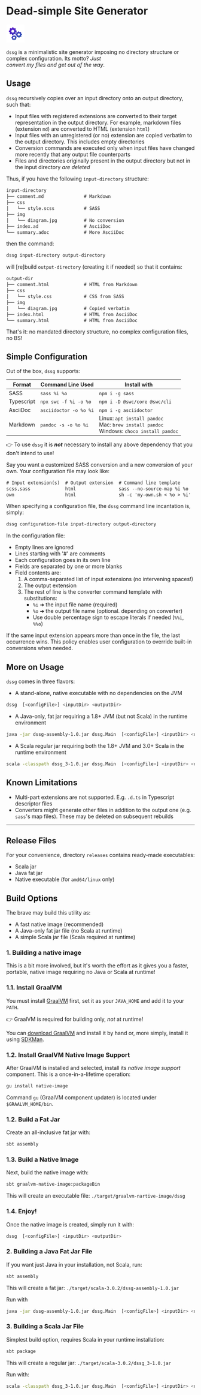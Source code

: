 # Dead-simple Site Generator

![dssg](src/test/resources/logo.png)

`dssg` is a minimalistic site generator imposing no directory structure or complex configuration. Its motto? _Just  
convert my files and get out of the way_.

## Usage

`dssg` recursively copies over an input directory onto an output directory, such that:

- Input files with registered extensions are converted to their target representation in the output directory. For 
  example, markdown files  (extension `md`) are converted to HTML (extension `html`)
- Input files with an unregistered (or no) extension are copied verbatim to the output directory. This includes 
  empty directories
- Conversion commands are executed only when input files have changed more recently that any output file counterparts
- Files and directories originally present in the output directory but not in the input directory _are deleted_

Thus, if you have the following `input-directory` structure:

```
input-directory
├── comment.md               # Markdown
├── css
│   └── style.scss           # SASS
├── img
│   └── diagram.jpg          # No conversion
├── index.ad                 # AsciiDoc
└── summary.adoc             # More AsciiDoc
```

then the command:

```bash
dssg input-directory output-directory
```

will [re]build `output-directory` (creating it if needed) so that it contains:

```
output-dir
├── comment.html             # HTML from Markdown
├── css
│   └── style.css            # CSS from SASS
├── img
│   └── diagram.jpg          # Copied verbatim
├── index.html               # HTML from AsciiDoc
└── summary.html             # HTML from AsciiDoc
```

That's it: no mandated directory structure, no complex configuration files, no BS!

## Simple Configuration

Out of the box, `dssg` supports:

| Format | Command Line Used | Install with |
| ------ | ----------------- | ------------ |
| SASS   | `sass %i %o`  | `npm i -g sass` |
| Typescript | `npx swc -f %i -o %o` | `npm i -D @swc/core @swc/cli` |
| AsciiDoc | `asciidoctor -o %o %i` | `npm i -g asciidoctor` |
| Markdown | `pandoc -s -o %o %i` | Linux:&#9;&#9;&#9;`apt install pandoc` <br>Mac:&#9;&#9;&#9;`brew install pandoc` <br>Windows:&#9;`choco install pandoc` |

👉 To use `dssg` it is _**not**_ necessary to install any above dependency that you don't intend to use!

Say you want a customized SASS conversion and a new conversion of your own. Your configuration file may look like:

```
# Input extension(s)  # Output extension  # Command line template
scss,sass             html                sass --no-source-map %i %o
own                   html                sh -c 'my-own.sh < %o > %i'
```

When specifying a configuration file, the `dssg` command line incantation is, simply:

```bash
dssg configuration-file input-directory output-directory
```

In the configuration file:

- Empty lines are ignored
- Lines starting with '#' are comments
- Each configuration goes in its own line
- Fields are separated by one or more blanks
- Field contents are:
  1. A comma-separated list of input extensions (no intervening spaces!)
  2. The output extension
  3. The rest of line is the converter command template with substitutions:
     - `%i` ➜ the input file name (required)
     - `%o` ➜ the output file name (optional. depending on converter)
     - Use double percentage sign to escape literals if needed (`%%i`, `%%o`)

If the same input extension appears more than once in the file, the last occurrence wins. This policy enables user 
configuration to override built-in conversions when needed.

## More on Usage

`dssg` comes in three flavors:

- A stand-alone, native executable with no dependencies on the JVM
```bash
dssg  [<configFile>] <inputDir> <outputDir>
```
- A Java-only, fat jar requiring a 1.8+ JVM  (but not Scala) in the runtime environment
```bash
java -jar dssg-assembly-1.0.jar dssg.Main  [<configFile>] <inputDir> <outputDir>
```
- A Scala regular jar requiring both the 1.8+ JVM and 3.0+ Scala in the runtime environment
```bash
scala -classpath dssg_3-1.0.jar dssg.Main  [<configFile>] <inputDir> <outputDir>
```

## Known Limitations

- Multi-part extensions are not supported. E.g. `.d.ts` in Typescript descriptor files
- Converters might generate other files in addition to the output one (e.g. `sass`'s map files). These may be deleted 
  on subsequent rebuilds

___
## Release Files

For your convenience, directory `releases` contains ready-made executables:

- Scala jar
- Java fat jar
- Native executable (for `amd64/linux` only)

## Build Options

The brave may build this utility as:

- A fast native image (recommended)
- A Java-only fat jar file (no Scala at runtime)
- A simple Scala jar file (Scala required at runtime)

### 1. Building a native image

This is a bit more involved, but it's worth the effort as it gives you a faster, portable, native image requiring no Java or Scala at runtime!

### 1.1. Install GraalVM

You must install [GraalVM](https://www.graalvm.org) first, set it as your `JAVA_HOME` and add it to your `PATH`.

👉 GraalVM is required for building only, _not_ at runtime!

You can [download GraalVM](https://www.graalvm.org/downloads/) and install it by hand or, more simply, install it using
[SDKMan](https://sdkman.io).

### 1.2. Install GraalVM Native Image Support

After GraalVM is installed and selected, install its _native image support_ component. This is a once-in-a-lifetime 
operation:

```bash
gu install native-image
```

Command `gu` (GraalVM component updater) is located under `$GRAALVM_HOME/bin`.

### 1.2. Build a Fat Jar

Create an all-inclusive fat jar with:

```bash
sbt assembly
```

### 1.3. Build a Native Image

Next, build the native image with:

```bash
sbt graalvm-native-image:packageBin
```

This will create an executable file: `./target/graalvm-nartive-image/dssg`

### 1.4. Enjoy!

Once the native image is created, simply run it with:

```bash
dssg  [<configFile>] <inputDir> <outputDir>
```

### 2. Building a Java Fat Jar File

If you want just Java in your installation, not Scala, run:

```bash
sbt assembly
```

This will create a fat jar: `./target/scala-3.0.2/dssg-assembly-1.0.jar`

Run with

```bash
java -jar dssg-assembly-1.0.jar dssg.Main  [<configFile>] <inputDir> <outputDir>
```

### 3. Building a Scala Jar File

Simplest build option, requires Scala in your runtime installation:

```bash
sbt package
```

This will create a regular jar: `./target/scala-3.0.2/dssg_3-1.0.jar`

Run with:

```bash
scala -classpath dssg_3-1.0.jar dssg.Main  [<configFile>] <inputDir> <outputDir>
```
